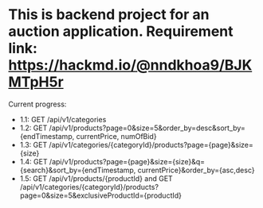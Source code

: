 # This is backend project for an auction application. Requirement link: https://hackmd.io/@nndkhoa9/BJKMTpH5r

Current progress: 
- 1.1: GET /api/v1/categories
- 1.2: GET /api/v1/products?page=0&size=5&order_by=desc&sort_by={endTimestamp, currentPrice, numOfBid}
- 1.3: GET /api/v1/categories/{categoryId}/products?page={page}&size={size}
- 1.4: GET /api/v1/products?page={page}&size={size}&q={search}&sort_by={endTimestamp, currentPrice}&order_by={asc,desc}
- 1.5: GET /api/v1/products/{productId} and GET /api/v1/categories/{categoryId}/products?page=0&size=5&exclusiveProductId={productId}
